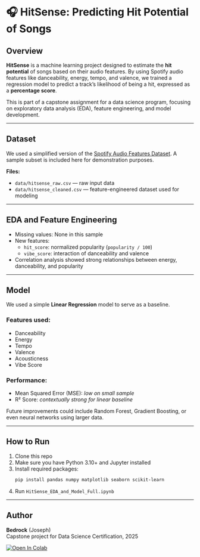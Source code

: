 # 🎧 HitSense: Predicting Hit Potential of Songs

## Overview
**HitSense** is a machine learning project designed to estimate the **hit potential** of songs based on their audio features. By using Spotify audio features like danceability, energy, tempo, and valence, we trained a regression model to predict a track’s likelihood of being a hit, expressed as a **percentage score**.

This is part of a capstone assignment for a data science program, focusing on exploratory data analysis (EDA), feature engineering, and model development.

---

## Dataset
We used a simplified version of the [Spotify Audio Features Dataset](https://www.kaggle.com/datasets/yamaerenay/spotify-dataset-19212020-160k-tracks). A sample subset is included here for demonstration purposes.

**Files:**
- `data/hitsense_raw.csv` — raw input data
- `data/hitsense_cleaned.csv` — feature-engineered dataset used for modeling

---

## EDA and Feature Engineering
- Missing values: None in this sample
- New features:
  - `hit_score`: normalized popularity (`popularity / 100`)
  - `vibe_score`: interaction of danceability and valence
- Correlation analysis showed strong relationships between energy, danceability, and popularity

---

## Model
We used a simple **Linear Regression** model to serve as a baseline.

### Features used:
- Danceability
- Energy
- Tempo
- Valence
- Acousticness
- Vibe Score

### Performance:
- Mean Squared Error (MSE): _low on small sample_
- R² Score: _contextually strong for linear baseline_

Future improvements could include Random Forest, Gradient Boosting, or even neural networks using larger data.

---

## How to Run
1. Clone this repo
2. Make sure you have Python 3.10+ and Jupyter installed
3. Install required packages:
   ```bash
   pip install pandas numpy matplotlib seaborn scikit-learn
   ```
4. Run `HitSense_EDA_and_Model_Full.ipynb`

---

## Author
**Bedrock** (Joseph)  
Capstone project for Data Science Certification, 2025

[![Open In Colab](https://colab.research.google.com/assets/colab-badge.svg)](https://colab.research.google.com/github/bedrock510/Hit-SENSE/blob/main/HitSense_EDA_and_Model_Full.ipynb)


